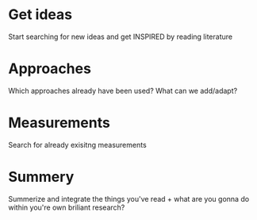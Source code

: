 # Get ideas
Start searching for new ideas and get INSPIRED by reading literature

# Approaches
Which approaches already have been used? What can we add/adapt?

# Measurements
Search for already exisitng measurements

# Summery
Summerize and integrate the things you've read + what are you gonna do within you're own briliant research?
